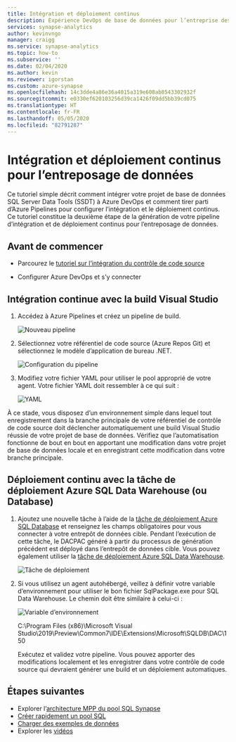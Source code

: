 ```yaml
---
title: Intégration et déploiement continus
description: Expérience DevOps de base de données pour l’entreprise destinée à l’entreposage de données avec prise en charge intégrée de l’intégration et du déploiement continus à l’aide d’Azure Pipelines.
services: synapse-analytics
author: kevinvngo
manager: craigg
ms.service: synapse-analytics
ms.topic: how-to
ms.subservice: ''
ms.date: 02/04/2020
ms.author: kevin
ms.reviewer: igorstan
ms.custom: azure-synapse
ms.openlocfilehash: 14c3dde4a86e36a4015a319e608ab8543302932f
ms.sourcegitcommit: e0330ef620103256d39ca1426f09dd5bb39cd075
ms.translationtype: HT
ms.contentlocale: fr-FR
ms.lasthandoff: 05/05/2020
ms.locfileid: "82791287"
---
```

# <a name="continuous-integration-and-deployment-for-data-warehousing"></a>Intégration et déploiement continus pour l’entreposage de données

Ce tutoriel simple décrit comment intégrer votre projet de base de données SQL Server Data Tools (SSDT) à Azure DevOps et comment tirer parti d’Azure Pipelines pour configurer l’intégration et le déploiement continus. Ce tutoriel constitue la deuxième étape de la génération de votre pipeline d’intégration et de déploiement continus pour l’entreposage de données.

## <a name="before-you-begin"></a>Avant de commencer

- Parcourez le [tutoriel sur l’intégration du contrôle de code source](sql-data-warehouse-source-control-integration.md)

- Configurer Azure DevOps et s’y connecter

## <a name="continuous-integration-with-visual-studio-build"></a>Intégration continue avec la build Visual Studio

1. Accédez à Azure Pipelines et créez un pipeline de build.

      ![Nouveau pipeline](./media/sql-data-warehouse-continuous-integration-and-deployment/1-new-build-pipeline.png "Nouveau pipeline")

2. Sélectionnez votre référentiel de code source (Azure Repos Git) et sélectionnez le modèle d’application de bureau .NET.

      ![Configuration du pipeline](./media/sql-data-warehouse-continuous-integration-and-deployment/2-pipeline-setup.png "Configuration du pipeline")

3. Modifiez votre fichier YAML pour utiliser le pool approprié de votre agent. Votre fichier YAML doit ressembler à ce qui suit :

      ![YAML](./media/sql-data-warehouse-continuous-integration-and-deployment/3-yaml-file.png "YAML")

À ce stade, vous disposez d’un environnement simple dans lequel tout enregistrement dans la branche principale de votre référentiel de contrôle de code source doit déclencher automatiquement une build Visual Studio réussie de votre projet de base de données. Vérifiez que l’automatisation fonctionne de bout en bout en apportant une modification dans votre projet de base de données locale et en enregistrant cette modification dans votre branche principale.

## <a name="continuous-deployment-with-the-azure-sql-data-warehouse-or-database-deployment-task"></a>Déploiement continu avec la tâche de déploiement Azure SQL Data Warehouse (ou Database)

1. Ajoutez une nouvelle tâche à l’aide de la [tâche de déploiement Azure SQL Database](/azure/devops/pipelines/targets/azure-sqldb) et renseignez les champs obligatoires pour vous connecter à votre entrepôt de données cible. Pendant l’exécution de cette tâche, le DACPAC généré à partir du processus de génération précédent est déployé dans l’entrepôt de données cible. Vous pouvez également utiliser la [tâche de déploiement Azure SQL Data Warehouse](https://marketplace.visualstudio.com/items?itemName=ms-sql-dw.SQLDWDeployment).

      ![Tâche de déploiement](./media/sql-data-warehouse-continuous-integration-and-deployment/4-deployment-task.png "Tâche de déploiement")

2. Si vous utilisez un agent autohébergé, veillez à définir votre variable d’environnement pour utiliser le bon fichier SqlPackage.exe pour SQL Data Warehouse. Le chemin doit être similaire à celui-ci :

      ![Variable d’environnement](./media/sql-data-warehouse-continuous-integration-and-deployment/5-environment-variable-preview.png "Variable d’environnement")

   C:\Program Files (x86)\Microsoft Visual Studio\2019\Preview\Common7\IDE\Extensions\Microsoft\SQLDB\DAC\150  

   Exécutez et validez votre pipeline. Vous pouvez apporter des modifications localement et les enregistrer dans votre contrôle de code source qui devraient générer une build et un déploiement automatiques.

## <a name="next-steps"></a>Étapes suivantes

- Explorer l’[architecture MPP du pool SQL Synapse](massively-parallel-processing-mpp-architecture.md)
- [Créer rapidement un pool SQL](create-data-warehouse-portal.md)
- [Charger des exemples de données](load-data-from-azure-blob-storage-using-polybase.md)
- Explorer les [vidéos](sql-data-warehouse-videos.md)
